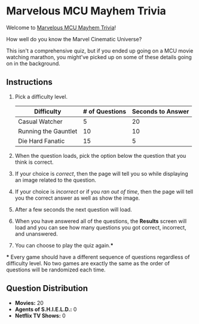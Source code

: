 # Marvelous MCU Mayhem Trivia

Welcome to [Marvelous MCU Mayhem Trivia](https://homr0.github.io/TriviaGame/)!

How well do you know the Marvel Cinematic Universe?

This isn't a comprehensive quiz, but if you ended up going on a MCU movie watching marathon, you might've picked up on some of these details going on in the background.

## Instructions

1. Pick a difficulty level.

    Difficulty | # of Questions | Seconds to Answer
    ---------- | -------------- | -----------------
    Casual Watcher | 5 | 20
    Running the Gauntlet | 10 | 10
    Die Hard Fanatic | 15 | 5

2. When the question loads, pick the option below the question that you think is correct.
3. If your choice is *correct*, then the page will tell you so while displaying an image related to the question.
4. If your choice is *incorrect* or if you *ran out of time*, then the page will tell you the correct answer as well as show the image.
5. After a few seconds the next question will load.
6. When you have answered all of the questions, the **Results** screen will load and you can see how many questions you got correct, incorrect, and unanswered.
7. You can choose to play the quiz again.**\***

**\*** Every game should have a different sequence of questions regardless of difficulty level. No two games are exactly the same as the order of questions will be randomized each time.

## Question Distribution

- **Movies:** 20
- **Agents of S.H.I.E.L.D.:** 0
- **Netflix TV Shows:** 0 